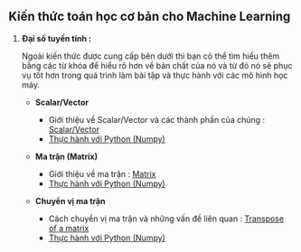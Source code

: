 ## Kiến thức toán học cơ bản cho Machine Learning

1. **Đại số tuyến tính :**

   Ngoài kiến thức được cung cấp bên dưới thì bạn có thể tìm hiểu thêm bằng các từ khóa để hiểu rõ hơn về bản chất của nó và từ đó nó sẽ phục vụ tốt hơn trong      quá trình làm bài tập và thực hành với các mô hình học máy.
   
    * **Scalar/Vector**
         * Giới thiệu về Scalar/Vector và các thành phần của chúng : [Scalar/Vector](https://www.notion.so/Scalar-Vector-0bac76ff9d9e4db38f62e30488ad547d)
         * [Thực hành với Python (Numpy)](https://github.com/Khoa-21501/learn-MachineLearning-akaicheese/blob/main/numpy/array.ipynb)
    
    * **Ma trận (Matrix)**
         * Giới thiệu về ma trận : [Matrix](https://www.notion.so/Matrix-a5f84e1880a54bd2ae0ebf1de744819f)
         * [Thực hành với Python (Numpy)](https://github.com/Khoa-21501/learn-MachineLearning-akaicheese/blob/main/numpy/array.ipynb)
    * **Chuyển vị ma trận**
         * Cách chuyển vị ma trận và những vấn đề liên quan : [Transpose of a matrix](https://www.khanacademy.org/math/linear-algebra/matrix-transformations#matrix-transpose)
         * [Thực hành với Python (Numpy)](https://github.com/Khoa-21501/learn-MachineLearning-akaicheese/blob/main/numpy/manipulation.ipynb)
